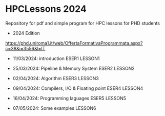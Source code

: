 # HPCLessons 2024

Repository for pdf and simple program for HPC lessons for PHD students

* 2024 Edition

https://phd.uniroma1.it/web/OffertaFormativaProgrammata.aspx?c=38&i=3556&l=IT


* 11/03/2024: introduction
	ESER1
	LESSON1

* 25/03/2024: Pipeline & Memory System
	ESER2
	LESSON2

* 02/04/2024: Algorithm
	ESER3
	LESSON3

* 09/04/2024: Compilers, I/O & Floating point
	ESER4
	LESSON4

* 16/04/2024: Programming laguages
	ESER5
	LESSON5

* 07/05/2024: Some examples
	LESSON6 


